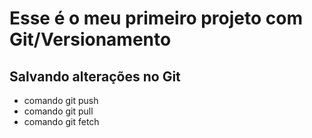 # Esse é o meu primeiro projeto com Git/Versionamento

## Salvando alterações no Git
* comando git push
* comando git pull
* comando git fetch

